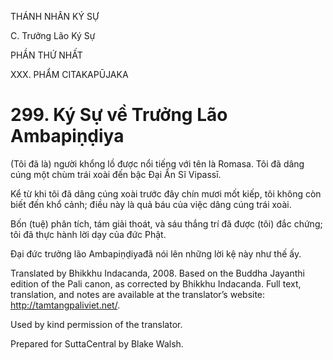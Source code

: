THÁNH NHÂN KÝ SỰ

C. Trưởng Lão Ký Sự

PHẦN THỨ NHẤT

XXX. PHẨM CITAKAPŪJAKA

# 299\. Ký Sự về Trưởng Lão Ambapiṇḍiya

(Tôi đã là) người khổng lồ được nổi tiếng với tên là Romasa. Tôi đã dâng cúng một chùm trái xoài đến bậc Đại Ẩn Sĩ Vipassī.

Kể từ khi tôi đã dâng cúng xoài trước đây chín mươi mốt kiếp, tôi không còn biết đến khổ cảnh; điều này là quả báu của việc dâng cúng trái xoài.

Bốn (tuệ) phân tích, tám giải thoát, và sáu thắng trí đã được (tôi) đắc chứng; tôi đã thực hành lời dạy của đức Phật.

Đại đức trưởng lão Ambapiṇḍiyađã nói lên những lời kệ này như thế ấy.

Translated by Bhikkhu Indacanda, 2008. Based on the Buddha Jayanthi edition of the Pali canon, as corrected by Bhikkhu Indacanda. Full text, translation, and notes are available at the translator’s website: http://tamtangpaliviet.net/.

Used by kind permission of the translator.

Prepared for SuttaCentral by Blake Walsh.